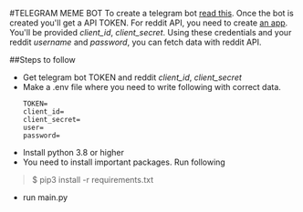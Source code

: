 #TELEGRAM MEME BOT
To create a telegram bot [read this](https://core.telegram.org/bots/#3-how-do-i-create-a-bot). Once the bot is created you'll get a API TOKEN. For reddit API, you need to create [an app](https://www.reddit.com/prefs/apps). You'll be provided _client_id_, _client_secret_. Using these credentials and your reddit _username_ and _password_, you can fetch data with reddit API. 

##Steps to follow
- Get telegram bot TOKEN and reddit _client_id_, _client_secret_
- Make a .env file where you need to write following with correct data.
    ```
    TOKEN=
    client_id=
    client_secret=
    user=
    password=
    ```
- Install python 3.8 or higher
- You need to install important packages. Run following 
>$ pip3 install -r requirements.txt
- run main.py
